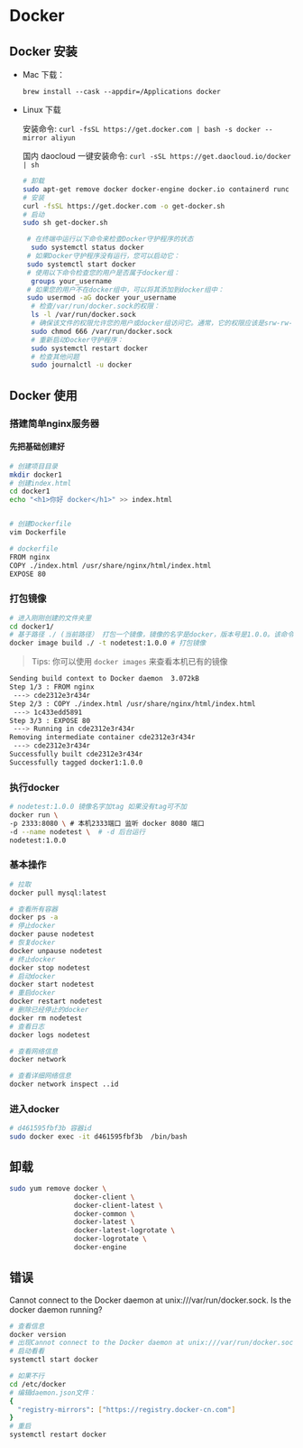 # Docker

## Docker 安装
- Mac 下载：

  `brew install --cask --appdir=/Applications docker`
- Linux 下载

  安装命令: `curl -fsSL https://get.docker.com | bash -s docker --mirror aliyun`

  国内 daocloud 一键安装命令: `curl -sSL https://get.daocloud.io/docker | sh`
  ```bash
  # 卸载
  sudo apt-get remove docker docker-engine docker.io containerd runc
  # 安装
  curl -fsSL https://get.docker.com -o get-docker.sh
  # 启动
  sudo sh get-docker.sh
  ```

  ```bash
   # 在终端中运行以下命令来检查Docker守护程序的状态
    sudo systemctl status docker
   # 如果Docker守护程序没有运行，您可以启动它：
   sudo systemctl start docker
   # 使用以下命令检查您的用户是否属于docker组：
    groups your_username
   # 如果您的用户不在docker组中，可以将其添加到docker组中：
   sudo usermod -aG docker your_username
    # 检查/var/run/docker.sock的权限：
    ls -l /var/run/docker.sock
    # 确保该文件的权限允许您的用户或docker组访问它。通常，它的权限应该是srw-rw----，所有者是root，组是docker。如果权限不正确，您可以使用以下命令更改它
    sudo chmod 666 /var/run/docker.sock
    # 重新启动Docker守护程序：
    sudo systemctl restart docker
    # 检查其他问题
    sudo journalctl -u docker
  ```

## Docker 使用

### 搭建简单nginx服务器
#### 先把基础创建好
```bash
# 创建项目目录
mkdir docker1
# 创建index.html
cd docker1
echo "<h1>你好 docker</h1>" >> index.html


# 创建Dockerfile
vim Dockerfile

# dockerfile
FROM nginx
COPY ./index.html /usr/share/nginx/html/index.html
EXPOSE 80
```
### 打包镜像
```bash
# 进入刚刚创建的文件夹里
cd docker1/
# 基于路径 ./ (当前路径） 打包一个镜像，镜像的名字是docker，版本号是1.0.0。该命令会自动寻找Dockerfile来打包出一个镜像
docker image build ./ -t nodetest:1.0.0 # 打包镜像
```
> Tips: 你可以使用 `docker images` 来查看本机已有的镜像

```bash
Sending build context to Docker daemon  3.072kB
Step 1/3 : FROM nginx
 ---> cde2312e3r434r
Step 2/3 : COPY ./index.html /usr/share/nginx/html/index.html
 ---> 1c433edd5891
Step 3/3 : EXPOSE 80
 ---> Running in cde2312e3r434r
Removing intermediate container cde2312e3r434r
 ---> cde2312e3r434r
Successfully built cde2312e3r434r
Successfully tagged docker1:1.0.0
```


### 执行docker
```bash
# nodetest:1.0.0 镜像名字加tag 如果没有tag可不加
docker run \
-p 2333:8080 \ # 本机2333端口 监听 docker 8080 端口
-d --name nodetest \  # -d 后台运行
nodetest:1.0.0
```

### 基本操作
```bash
# 拉取
docker pull mysql:latest

# 查看所有容器
docker ps -a
# 停止docker
docker pause nodetest
# 恢复docker
docker unpause nodetest
# 终止docker
docker stop nodetest
# 启动docker
docker start nodetest
# 重启docker
docker restart nodetest
# 删除已经停止的docker
docker rm nodetest
# 查看日志
docker logs nodetest

# 查看网络信息
docker network

# 查看详细网络信息
docker network inspect ..id

```

### 进入docker
```bash
# d461595fbf3b 容器id
sudo docker exec -it d461595fbf3b  /bin/bash
```

## 卸载
```bash
sudo yum remove docker \
                docker-client \
                docker-client-latest \
                docker-common \
                docker-latest \
                docker-latest-logrotate \
                docker-logrotate \
                docker-engine
```

## 错误

Cannot connect to the Docker daemon at unix:///var/run/docker.sock. Is the docker daemon running?

```bash
# 查看信息
docker version
# 出现Cannot connect to the Docker daemon at unix:///var/run/docker.sock. Is the docker daemon running?
# 启动看看
systemctl start docker

# 如果不行 
cd /etc/docker
# 编辑daemon.json文件：
{
  "registry-mirrors": ["https://registry.docker-cn.com"]
}
# 重启
systemctl restart docker
```